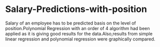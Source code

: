 # Salary-Predictions-with-position

Salary of an employee has to be predicted basis on the level of position.Polynomial Regression with an order of 4 algorithm had been applied as it is giving good results for the data.Also,results from simple linear regression and polynomial regression were graphically compared.
